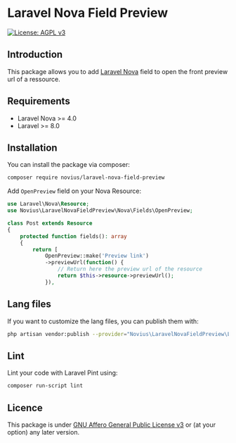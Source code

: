 # Laravel Nova Field Preview

[![License: AGPL v3](https://img.shields.io/badge/License-AGPL%20v3-blue.svg)](http://www.gnu.org/licenses/agpl-3.0)

## Introduction

This package allows you to add [Laravel Nova](https://nova.laravel.com/) field to open the front preview url of a ressource.

## Requirements

* Laravel Nova >= 4.0
* Laravel >= 8.0

## Installation

You can install the package via composer:

```bash
composer require novius/laravel-nova-field-preview
```

Add `OpenPreview` field on your Nova Resource:

```php
use Laravel\Nova\Resource;
use Novius\LaravelNovaFieldPreview\Nova\Fields\OpenPreview;

class Post extends Resource
{
    protected function fields(): array
    {
        return [
            OpenPreview::make('Preview link')
            ->previewUrl(function() {
                // Return here the preview url of the resource
                return $this->resource->previewUrl();
            }),
```

## Lang files

If you want to customize the lang files, you can publish them with:

```bash
php artisan vendor:publish --provider="Novius\LaravelNovaFieldPreview\LaravelNovaFieldPreviewServiceProvider" --tag="lang"
```

## Lint

Lint your code with Laravel Pint using:

```bash
composer run-script lint
```

## Licence

This package is under [GNU Affero General Public License v3](http://www.gnu.org/licenses/agpl-3.0.html) or (at your option) any later version.

